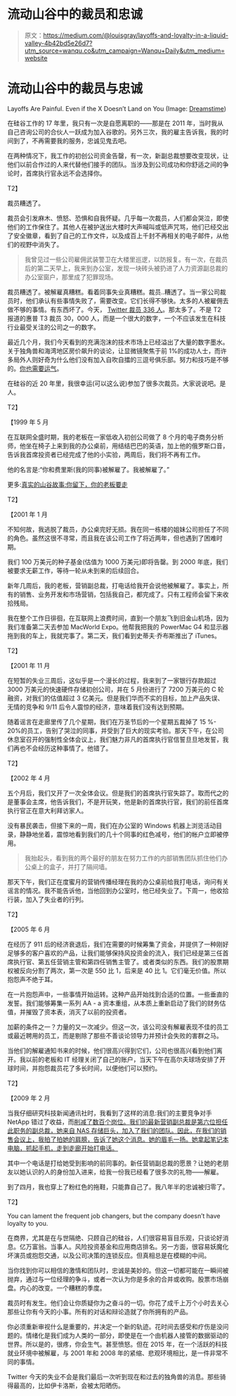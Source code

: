 # 流动山谷中的裁员和忠诚

> 原文：<https://medium.com/@louisgray/layoffs-and-loyalty-in-a-liquid-valley-4b42bd5e26d7?utm_source=wanqu.co&utm_campaign=Wanqu+Daily&utm_medium=website>

# 流动山谷中的裁员与忠诚



Layoffs Are Painful. Even if the X Doesn’t Land on You (Image: [Dreamstime](http://dreamstime.com))



在硅谷工作的 17 年里，我只有一次是自愿离职的——那是在 2011 年，当时我从自己咨询公司的合伙人一跃成为加入谷歌的。另外三次，我的雇主告诉我，我的时间到了，不再需要我的服务，忠诚见鬼去吧。

在两种情况下，我工作的初创公司资金告罄，有一次，新副总裁想要改变现状，让他们以前合作过的人来代替他们接手的团队。当涉及到公司成功和你舒适之间的争论时，首席执行官永远不会选择你。

T2】

裁员糟透了。

裁员会引发麻木、愤怒、恐惧和自我怀疑。几乎每一次裁员，人们都会哭泣，即使他们的工作保住了。其他人在被护送出大楼时大声喊叫或低声咒骂，他们已经交出了安全徽章，看到了自己的工作文件，以及成百上千封不再相关的电子邮件，从他们的视野中消失了。

> 我曾见过一些公司雇佣武装警卫在大楼里巡逻，以防报复。有一次，在裁员后的第二天早上，我来到办公室，发现一块砖头被扔进了人力资源副总裁的办公室窗户，那里成了犯罪现场。

裁员糟透了。被解雇真糟糕。看着同事失业真糟糕。裁员..糟透了。当一家公司裁员时，他们承认有些事情失败了，需要改变。它们长得不够快。太多的人被雇佣去做不够的事情。有东西坏了。今天， [Twitter 裁员 336 人](http://www.mercurynews.com/business/ci_28962023/twitter-lay-off-up-336-employees-worldwide)。那太多了。不是 T2 报道的惠普 T3 裁员 30，000 人，而是一个很大的数字，一个不应该发生在科技行业最受关注的公司之一的数字。

最近几个月，我们今天看到的充满泡沫的技术市场上已经溢出了大量的数字墨水。关于独角兽和海湾地区房价飙升的谈论，让显微镜聚焦于前 1%的成功人士，而许多局外人则好奇为什么他们没有加入自吹自擂的三逗号俱乐部。努力和技巧是不够的。[你也需要运气](http://blog.louisgray.com/2009/05/good-people-bad-companies-intersection.html)。

在硅谷的近 20 年里，我很幸运(可以这么说)参加了很多次裁员。大家说说吧。是人。

T2】

【1999 年 5 月

在互联网全盛时期，我的老板在一家低收入初创公司做了 8 个月的电子商务分析师，他坐在椅子上来到我的办公桌前，用结结巴巴的英语，加上他的俄罗斯口音，告诉我首席投资者已经完成了他的小实验，两周后，我们将不再有工作。

他的名言是:“你和费里斯(我的同事)被解雇了。我被解雇了。”

更多:[真实的山谷故事:你留下，你的老板要走](http://blog.louisgray.com/2011/03/real-valley-stories-you-stay-your-boss.html)

T2】

【2001 年 1 月

不知何故，我逃脱了裁员，办公桌完好无损。我在同一栋楼的姐妹公司担任了不同的角色。虽然这很不寻常，而且我在该公司工作了将近两年，但也遇到了困难时期。

我们 100 万美元的种子基金(估值为 1000 万美元)即将告罄。到 2000 年底，我们被要求无薪工作，等待一轮从未到来的后续回合。

新年几周后，我的老板，营销副总裁，打电话给我开会说他被解雇了。事实上，所有的销售、业务开发和市场营销，包括我自己，都完成了。只有工程师会留下来收拾残局。

我在整个工作日徘徊，在互联网上浪费时间，直到一个朋友飞到旧金山机场，因为我们准备第二天去参加 MacWorld Expo。他帮我把我的 PowerMac G4 和显示器拖到我的车上，我就完事了。第二天，我们看到史蒂夫·乔布斯推出了 iTunes。

T2】

【2001 年 11 月

在短暂的失业三周后，这似乎是一个漫长的过程，我来到了一家银行存款超过 3000 万美元的快速硬件存储初创公司，并在 5 月份进行了 7200 万美元的 C 轮融资，对我们的估值超过 3 亿美元。但是我们华而不实的目标，加上产品失误、无情的竞争和 9/11 后令人震惊的经济，意味着我们没有达到预期。

随着谣言在走廊里传了几个星期，我们在万圣节后的一个星期五裁掉了 15 %- 20%的员工，告别了哭泣的同事，并受到了巨大的现实考验。那天下午，在公司休息室召开的强制性全体会议上，我们魅力非凡的首席执行官信誓旦旦地发誓，我们再也不会经历这种事情了。他错了。

T2】

【2002 年 4 月

五个月后，我们又开了一次全体会议。但是我们的首席执行官失踪了。取而代之的是董事会主席，他告诉我们，不是开玩笑，他是新的首席执行官，我们的前任首席执行官正在意大利拜访家人。

没有暴民袭击，但接下来的一周，我们在办公室的 Windows 机器上浏览活动目录，静静地坐着，震惊地看到我们的几十个同事的红色减号，他们的帐户立即被停用。

> 我抬起头，看到我的两个最好的朋友在努力工作的内部销售团队抓住他们办公桌上的盒子，并打了隔间墙。

那天下午，我们正在度蜜月的营销传播经理在我的办公桌前给我打电话，询问有关谣言的情况。我不能告诉他，当他回到办公室时，他已经失业了。下周一，他收拾行装，加入了失业者的行列。

T2】

【2005 年 6 月

在经历了 911 后的经济衰退后，我们在需要的时候筹集了资金，并提供了一种刚好足够多的客户喜欢的产品，让我们能够保持风投资金的流入，我们已经是第三任首席执行官、第五任营销主管和第四任销售主管了。或者类似的东西。我们的股票期权被反向分割了两次，第一次是 550 比 1，后来是 40 比 1。它们毫无价值。所以抱怨声不绝于耳。

在一片抱怨声中，一些事情开始运转。这种产品开始找到合适的位置。一些垂直的发誓。我们能够筹集一系列 AA - a 资本重组，从本质上重新启动了我们的财务估值，并摧毁了资本表，消灭了以前的投资者。

加薪的条件之一？力量的又一次减少。但这一次，该公司没有解雇表现不佳的员工或最近聘用的员工，而是剔除了那些不善谈论领导力并预计会失败的害群之马。

当他们的解雇通知书来的时候，他们很高兴得到它们，公司也很高兴看到他们离开。我以前的老板和 IT 经理关闭了自己的账户，当天下午在高尔夫球场安排了开球时间，并抱怨裁员花了多长时间，以便他们可以预约。

T2】

【2009 年 2 月

当我仔细研究科技新闻通讯社时，我看到了这样的消息:我们的主要竞争对手 NetApp 错过了收益，而[削减了数百个岗位。我们的最新营销副总裁是第六位担任此职务的副总裁，她来自 NAS 存储巨头，加入了我们的团队。因此，在我们的销售会议上，我拍了拍她的肩膀，告诉了她这个消息。她的眉毛一扬。她拿起笔记本电脑，抓起手机，走到走廊开始打电话。](http://www.theregister.co.uk/2009/02/09/netapp-layoffs/)

其中一个电话是打给她受到影响的前同事的。新任营销副总裁的愿景？让她的老朋友以她认识的人的身份加入进来，给我一份我已经看了很多次的礼物——解雇。

到了四月，我也穿上了粉红色的拖鞋，只能靠自己了。我八年半的忠诚被归零了。

T2】



You can lament the frequent job changers, but the company doesn’t have loyalty to you.



在商界，尤其是在与世隔绝、只顾自己的硅谷，人们很容易盲目乐观，只谈论好消息。亿万富翁。当事人。风险投资基金和应用商店排名。另一方面，很容易妖魔化坏演员或抱怨交通，以及公司决策的连锁反应。但真相总是在模糊的中间。

当你找到你可以相信的激情和团队时，忠诚是美妙的。但这一切都可能在一瞬间被抛弃，通过与一位经理的争斗，或者一次认为你是多余的合并或收购。股票市场崩盘。内心的改变。一个糟糕的季度。

裁员时有发生。他们会让你质疑你为之奋斗的一切。你花了成千上万个小时去关心那些让你有今天的小事。所有的对话和辩论造就了你所拥有的产品。

你必须重新审视什么是重要的，并决定一个新的轨迹。花时间去感受和疗伤是没问题的。情绪化是我们成为人类的一部分，即使是在一个由机器人接管的数据驱动的世界。所以是的，很疼，你会生气。甚至愤怒。但在 2015 年，在一个活跃的科技就业环境中被解雇，与 2001 年和 2008 年的紧缩、悲观环境相比，是一件非常不同的事情。

Twitter 今天的失业不会是我们最后一次听到现在和过去的独角兽的消息。那些骑得最高的，比如伊卡洛斯，会被太阳晒伤。